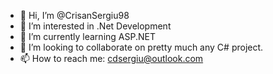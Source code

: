 - 👋 Hi, I’m @CrisanSergiu98
- 👀 I’m interested in .Net Development
- 🌱 I’m currently learning ASP.NET
- 💞️ I’m looking to collaborate on pretty much any C# project.
- 📫 How to reach me: cdsergiu@outlook.com

<!---
CrisanSergiu98/CrisanSergiu98 is a ✨ special ✨ repository because its `README.md` (this file) appears on your GitHub profile.
You can click the Preview link to take a look at your changes.
--->
